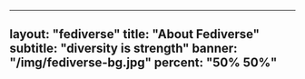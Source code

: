 
---
layout: "fediverse"
title: "About Fediverse"
subtitle: "diversity is strength"
banner: "/img/fediverse-bg.jpg"
percent: "50% 50%"
---
